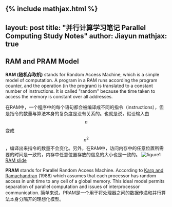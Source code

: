 {% include mathjax.html %}
---
layout: post
title:  "并行计算学习笔记 Parallel Computing Study Notes"
author: Jiayun
mathjax: true
---
## RAM and PRAM Model
**RAM (随机存取机)** stands for Random Access Machine, which is a simple model of computation. A program in a RAM runs according the program counter, and the operation (in the program) is translated to a constant number of instructions. It is called "random" because the time taken to access the memory is constant over all addresses.

在RAM中，一个程序中的每个语句都会被编译成不同的指令（instructions），但是指令的数量与算法本身的复杂度是没有关系的。也就是说，假设输入由$$n$$变成$$n^2$$，编译出来指令的数量不会变化。另外，在RAM中，访问内存中的任意位置所需要的时间是一致的，内存中任意位置存放的信息的大小也是一致的。
![figure1](/myblog/assets/ram.png)
[RAM slide](https://www5.in.tum.de/lehre/vorlesungen/fundalg/WS02/docs/ram.pdf)

**PRAM** stands for Parallel Random Access Machine. According to [Karp and Ramachandran](https://www.researchgate.net/publication/242456161_A_survey_of_parallel_algorithms_for_shared_memory_machines) (1988) which assumes that each processor has random access in unit time to any cell of a global memory. This ideal model permits separation of parallel computation and issues of interprocessor communication.
简单来说，PRAM是一个用于将处理器之间的数据传递和并行算法本身分隔开的理想化模型。
